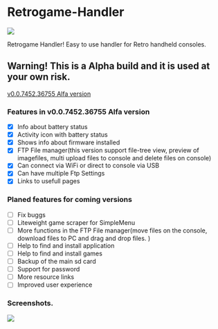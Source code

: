 # Retrogame-Handler

![](http://timeonline.se/RGHandler/images/TimeOnlineLogoV3.png)

Retrogame Handler!
Easy to use handler for Retro handheld consoles.
## Warning! This is a Alpha build and it is used at your own risk. 
[v0.0.7452.36755 Alfa version](https://github.com/nikryden/Retrogame-Handler/releases)
 ### Features in v0.0.7452.36755 Alfa version

- [x] Info about battery status
- [x] Activity icon with battery status
- [x] Shows info about firmware installed
- [x] FTP File manager(this version support file-tree view, preview of imagefiles, multi upload files to console and delete files on console)
- [x] Can connect via WiFi or direct to console via USB
- [x] Can have multiple Ftp Settings
- [x] Links to usefull pages

### Planed features for coming versions
- [ ] Fix buggs 
- [ ] Liteweight game scraper for SimpleMenu 
- [ ] More functions in the FTP File manager(move files on the console, download files to PC and drag and drop files. ) 
- [ ] Help to find and install application
- [ ] Help to find and install games
- [ ] Backup of the main sd card
- [ ] Support for password
- [ ] More resource links
- [ ] Improved user experience
 
 ### Screenshots. 

![](http://timeonline.se/RGHandler/images/ConsoleExplorer.png)
